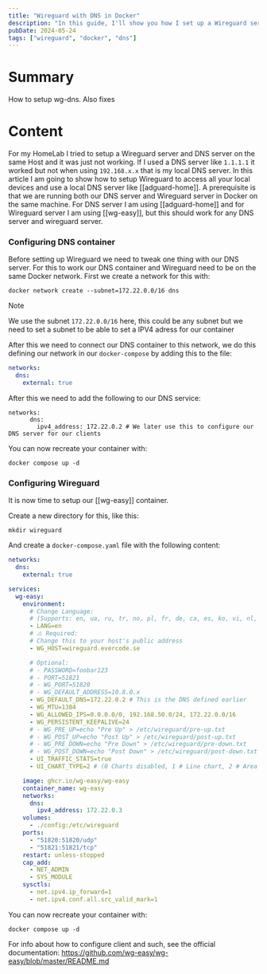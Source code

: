 ```yaml
---
title: "Wireguard with DNS in Docker"
description: "In this guide, I'll show you how I set up a Wireguard server and a DNS server on the same host in my HomeLab. Many users face issues using a local DNS server with Wireguard. I'll explain how to configure Wireguard to access local devices and use a local DNS server like AdGuard Home, with both running in Docker on the same machine."
pubDate: 2024-05-24
tags: ["wireguard", "docker", "dns"]
---
```


# Summary

How to setup wg-dns. Also fixes

# Content

For my HomeLab I tried to setup a Wireguard server and DNS server on the same Host and it was just not working. If I used a DNS server like `1.1.1.1` it worked but not when using `192.168.x.x` that is my local DNS server. In this article I am going to show how to setup Wireguard to access all your local devices and use a local DNS server like [[adguard-home]]. A prerequisite is that we are running both our DNS server and Wireguard server in Docker on the same machine. For DNS server I am using [[adguard-home]] and for Wireguard server I am using [[wg-easy]], but this should work for any DNS server and wireguard server.

### Configuring DNS container

Before setting up Wireguard we need to tweak one thing with our DNS server. For this to work our DNS container and Wireguard need to be on the same Docker network. First we create a network for this with:

```shell
docker network create --subnet=172.22.0.0/16 dns
```

> [!note]
> We use the subnet `172.22.0.0/16` here, this could be any subnet but we need to set a subnet to be able to set a IPV4 adress for our container

After this we need to connect our DNS container to this network, we do this defining our network in our `docker-compose` by adding this to the file:

```yaml
networks:
  dns:
    external: true
```

After this we need to add the following to our DNS service:

```shell
networks:
      dns:
        ipv4_address: 172.22.0.2 # We later use this to configure our DNS server for our clients
```

You can now recreate your container with:

```shell
docker compose up -d
```

### Configuring Wireguard

It is now time to setup our [[wg-easy]] container.

Create a new directory for this, like this:

```shell
mkdir wireguard
```

And create a `docker-compose.yaml` file with the following content:

```yaml unwrap:true title:"docker-compose.yaml"
networks:
  dns:
    external: true

services:
  wg-easy:
    environment:
      # Change Language:
      # (Supports: en, ua, ru, tr, no, pl, fr, de, ca, es, ko, vi, nl, is, pt, chs, cht, it, th, hi)
      - LANG=en
      # ⚠️ Required:
      # Change this to your host's public address
      - WG_HOST=wireguard.evercode.se

      # Optional:
      # - PASSWORD=foobar123
      # - PORT=51821
      # - WG_PORT=51820
      # - WG_DEFAULT_ADDRESS=10.8.0.x
      - WG_DEFAULT_DNS=172.22.0.2 # This is the DNS defined earlier
      - WG_MTU=1384
      - WG_ALLOWED_IPS=0.0.0.0/0, 192.168.50.0/24, 172.22.0.0/16
      - WG_PERSISTENT_KEEPALIVE=24
      # - WG_PRE_UP=echo "Pre Up" > /etc/wireguard/pre-up.txt
      # - WG_POST_UP=echo "Post Up" > /etc/wireguard/post-up.txt
      # - WG_PRE_DOWN=echo "Pre Down" > /etc/wireguard/pre-down.txt
      # - WG_POST_DOWN=echo "Post Down" > /etc/wireguard/post-down.txt
      - UI_TRAFFIC_STATS=true
      - UI_CHART_TYPE=2 # (0 Charts disabled, 1 # Line chart, 2 # Area chart, 3 # Bar chart)

    image: ghcr.io/wg-easy/wg-easy
    container_name: wg-easy
    networks:
      dns:
        ipv4_address: 172.22.0.3
    volumes:
      - ./config:/etc/wireguard
    ports:
      - "51820:51820/udp"
      - "51821:51821/tcp"
    restart: unless-stopped
    cap_add:
      - NET_ADMIN
      - SYS_MODULE
    sysctls:
      - net.ipv4.ip_forward=1
      - net.ipv4.conf.all.src_valid_mark=1
```

You can now recreate your container with:

```shell
docker compose up -d
```

For info about how to configure client and such, see the official documentation:
<https://github.com/wg-easy/wg-easy/blob/master/README.md>
